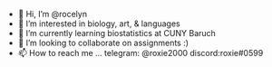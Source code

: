 - 👋 Hi, I’m @rocelyn
- 👀 I’m interested in biology, art, & languages
- 🌱 I’m currently learning biostatistics at CUNY Baruch
- 💞️ I’m looking to collaborate on assignments :)
- 📫 How to reach me ... telegram: @roxie2000 discord:roxie#0599

<!---
rocelyn/rocelyn is a ✨ special ✨ repository because its `README.md` (this file) appears on your GitHub profile.
You can click the Preview link to take a look at your changes.
--->
